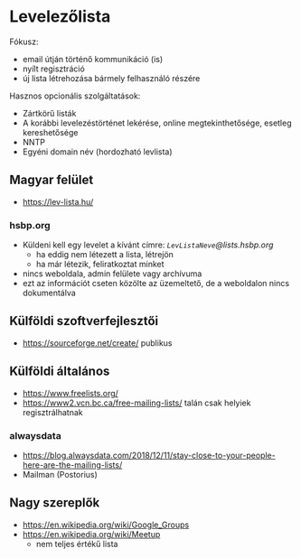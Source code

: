 # Levelezőlista

Fókusz:

* email útján történő kommunikáció (is)
* nyílt regisztráció
* új lista létrehozása bármely felhasználó részére

Hasznos opcionális szolgáltatások:

* Zártkörű listák
* A korábbi levelezéstörténet lekérése, online megtekinthetősége, esetleg kereshetősége
* NNTP
* Egyéni domain név (hordozható levlista)

## Magyar felület

* https://lev-lista.hu/

### hsbp.org

* Küldeni kell egy levelet a kívánt címre: _`LevListaNeve`@lists.hsbp.org_
  * ha eddig nem létezett a lista, létrejön
  * ha már létezik, feliratkoztat minket
* nincs weboldala, admin felülete vagy archívuma
* ezt az információt cseten közölte az üzemeltető, de a weboldalon nincs dokumentálva

## Külföldi szoftverfejlesztői

* https://sourceforge.net/create/ publikus

## Külföldi általános

* https://www.freelists.org/
* https://www2.vcn.bc.ca/free-mailing-lists/ talán csak helyiek regisztrálhatnak

### alwaysdata

* https://blog.alwaysdata.com/2018/12/11/stay-close-to-your-people-here-are-the-mailing-lists/
* Mailman (Postorius)

## Nagy szereplők

* https://en.wikipedia.org/wiki/Google_Groups
* https://en.wikipedia.org/wiki/Meetup
  * nem teljes értékű lista
